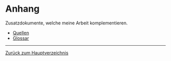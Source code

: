 # Anhang

Zusatzdokumente, welche meine Arbeit komplementieren.

* [Quellen](./quellen.md)
* [Glossar](./glossar.md)

-----

[Zurück zum Hauptverzeichnis](../README.md)
